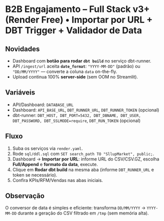 # B2B Engajamento – Full Stack v3+ (Render Free) • Importar por URL + DBT Trigger + Validador de Data

## Novidades
- Dashboard com **botão para rodar `dbt build`** no serviço dbt-runner.
- API `/ingest/url` aceita **`date_format`**: `"YYYY-MM-DD"` (padrão) ou `"DD/MM/YYYY"` — converte a coluna `data` on-the-fly.
- Upload continua 100% **server-side** (sem OOM no Streamlit).

## Variáveis
- API/Dashboard: `DATABASE_URL`
- Dashboard: `API_BASE_URL`, `DBT_RUNNER_URL`, `DBT_RUNNER_TOKEN` (opcional)
- dbt-runner: `DBT_HOST, DBT_PORT=5432, DBT_DBNAME, DBT_USER, DBT_PASSWORD, DBT_SSLMODE=require`, `DBT_RUN_TOKEN` (opcional)

## Fluxo
1. Suba os serviços via `render.yaml`.
2. Rode `sql/ddl.sql` com `SET search_path TO "SllupMarket", public;`.
3. Dashboard → **Importar por URL**: informe URL do CSV/CSV.GZ, escolha **Full/Append** e **formato da data**, execute.
4. Clique em **Rodar dbt build** na mesma aba (informe `DBT_RUNNER_URL` e token se necessário).
5. Confira KPIs/RFM/Vendas nas abas iniciais.

## Observação
O conversor de data é simples e eficiente: transforma `DD/MM/YYYY` → `YYYY-MM-DD` durante a geração do CSV filtrado em `/tmp` (sem memória alta).